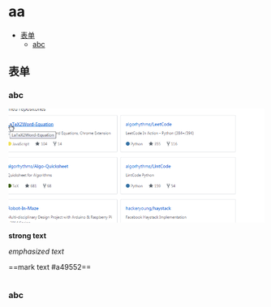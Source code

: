 
# aa

* [表单](#表单)
	* [abc](#abc)

##  表单

###  abc

![图片][1]


  [1]: https://www.github.com/codertony/5i5j-document/raw/master/images/1513671928742.jpg
  
  **strong text**
  
  *emphasized text*
  
  ==mark text #a49552==
  
  

``` html


```

###  abc